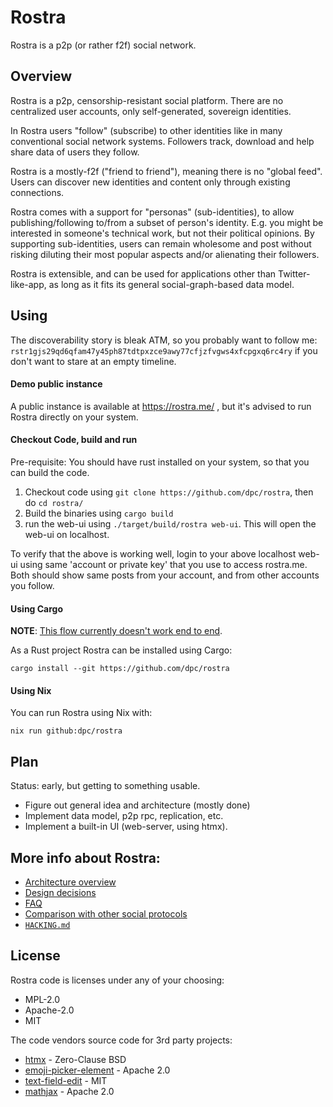 # Rostra

Rostra is a p2p (or rather f2f) social network.

## Overview

Rostra is a p2p, censorship-resistant social platform.
There are no centralized user accounts, only self-generated,
sovereign identities.

In Rostra users "follow" (subscribe) to other identities like in
many conventional social network systems. Followers track, download
and help share data of users they follow.

Rostra is a mostly-f2f ("friend to friend"), meaning
there is no "global feed". Users can discover new identities
and content only through existing connections.

Rostra comes with a support for "personas" (sub-identities), to allow
publishing/following to/from a subset of person's identity.
E.g. you might be interested in someone's technical work,
but not their political opinions. By supporting sub-identities,
users can remain wholesome and post without risking diluting
their most popular aspects and/or alienating their followers.

Rostra is extensible, and can be used for applications other
than Twitter-like-app, as long as it fits its general
social-graph-based data model.

## Using

The discoverability story is bleak ATM, so you
probably want to follow me: `rstr1gjs29qd6qfam47y45ph87tdtpxzce9awy77cfjzfvgws4xfcpgxq6rc4ry`
if you don't want to stare at an empty timeline.

#### Demo public instance

A public instance is available at https://rostra.me/ , but
it's advised to run Rostra directly on your system.

#### Checkout Code, build and run 

Pre-requisite: You should have rust installed on your system, so that you can build the code. 

1. Checkout code using `git clone https://github.com/dpc/rostra`, then do `cd rostra/`
2. Build the binaries using `cargo build`
3. run the web-ui using `./target/build/rostra web-ui`. This will open the web-ui on localhost.

To verify that the above is working well, login to your above localhost web-ui using same 'account or private key' that you use to access rostra.me. Both should show same posts from your account, and from other accounts you follow. 

#### Using Cargo

**NOTE**: [This flow currently doesn't work end to end](https://github.com/dpc/rostra/discussions/7).

As a Rust project Rostra can be installed using Cargo:

```
cargo install --git https://github.com/dpc/rostra
```

#### Using Nix

You can run Rostra using Nix with:

```
nix run github:dpc/rostra
```

## Plan

Status: early, but getting to something usable.

* Figure out general idea and architecture (mostly done)
* Implement data model, p2p rpc, replication, etc.
* Implement a built-in UI (web-server, using htmx).

## More info about Rostra:

* [Architecture overview](./ARCHITECTURE.md)
* [Design decisions](./docs/design.md)
* [FAQ](/docs/FAQ.md)
* [Comparison with other social protocols](/docs/comparison.md)
* [`HACKING.md`](./HACKING.md)

## License

Rostra code is licenses under any of your choosing:

* MPL-2.0
* Apache-2.0
* MIT

The code vendors source code for 3rd party projects:

* [htmx](https://github.com/bigskysoftware/htmx/) - Zero-Clause BSD
* [emoji-picker-element](https://github.com/nolanlawson/emoji-picker-element) - Apache 2.0
* [text-field-edit](https://github.com/fregante/text-field-edit) - MIT
* [mathjax](https://github.com/mathjax/MathJax-src/) - Apache 2.0
